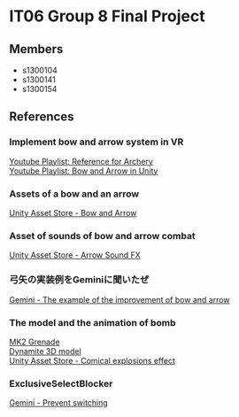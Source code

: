 # IT06 Group 8 Final Project  
## Members  
* s1300104
* s1300141
* s1300154
## References
### Implement bow and arrow system in VR
[Youtube Playlist: Reference for Archery](https://youtube.com/playlist?list=PLZtsyUFIPoUs07PEZGQ9psxL8dMzg9EfJ&si=JrGW6MSEP3JawHBK)<br>
[Youtube Playlist: Bow and Arrow in Unity](https://youtube.com/playlist?list=PL_-vdmZwTyghW3lrgD7YXvh9GKt843BS8&si=CAQvfh9lFgcRmytD)
### Assets of a bow and an arrow  
[Unity Asset Store - Bow and Arrow](https://assetstore.unity.com/packages/3d/props/weapons/free-pack-of-medieval-weapons-136607#description) 
### Asset of sounds of bow and arrow combat
[Unity Asset Store - Arrow Sound FX](https://assetstore.unity.com/packages/audio/sound-fx/medieval-archery-combat-crossbow-bow-and-arrow-sounds-265841#content)
### 弓矢の実装例をGeminiに聞いたぜ
[Gemini - The example of the improvement of bow and arrow](https://g.co/gemini/share/955d7344f124)
### The model and the animation of bomb
[MK2 Grenade](https://sketchfab.com/3d-models/mk2-grenade-598a4d6c394b41898f653c118cf417c6)<br>
[Dynamite 3D model](https://sketchfab.com/3d-models/dynamite-low-poly-b4bc8c5bcf06468e81dc091bca646838)<br>
[Unity Asset Store - Comical explosions effect](https://assetstore.unity.com/packages/vfx/particles/fire-explosions/comic-explosion-effect-317348)
### ExclusiveSelectBlocker
[Gemini - Prevent switching](https://g.co/gemini/share/c635f8e2b6e2)
